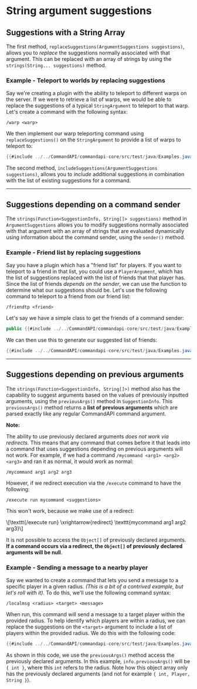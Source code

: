 # String argument suggestions

## Suggestions with a String Array

The first method, `replaceSuggestions(ArgumentSuggestions suggestions)`, allows you to *replace* the suggestions normally associated with that argument. This can be replaced with an array of strings by using the `strings(String... suggestions)` method.

<div class="example">

### Example - Teleport to worlds by replacing suggestions

Say we're creating a plugin with the ability to teleport to different warps on the server. If we were to retrieve a list of warps, we would be able to replace the suggestions of a typical `StringArgument` to teleport to that warp. Let's create a command with the following syntax:

```mccmd
/warp <warp>
```

We then implement our warp teleporting command using `replaceSuggestions()` on the `StringArgument` to provide a list of warps to teleport to:

```java
{{#include ../../CommandAPI/commandapi-core/src/test/java/Examples.java:ArgumentSuggestions1}}
```

</div>

The second method, `includeSuggestions(ArgumentSuggestions suggestions)`, allows you to _include_ additional suggestions in combination with the list of existing suggestions for a command.

-----

## Suggestions depending on a command sender

The `strings(Function<SuggestionInfo, String[]> suggestions)` method in `ArgumentSuggestions` allows you to modify suggestions normally associated with that argument with an array of strings that are evaluated dynamically using information about the command sender, using the `sender()` method.

<div class="example">


### Example - Friend list by replacing suggestions

Say you have a plugin which has a "friend list" for players. If you want to teleport to a friend in that list, you could use a `PlayerArgument`, which has the list of suggestions replaced with the list of friends that that player has. Since the list of friends *depends on the sender*, we can use the function to determine what our suggestions should be. Let's use the following command to teleport to a friend from our friend list:

```mccmd
/friendtp <friend>
```

Let's say we have a simple class to get the friends of a command sender:

```java
public {{#include ../../CommandAPI/commandapi-core/src/test/java/Examples.java:ArgumentSuggestions2_1}}
```

We can then use this to generate our suggested list of friends:

```java
{{#include ../../CommandAPI/commandapi-core/src/test/java/Examples.java:ArgumentSuggestions2_2}}
```

</div>

-----

## Suggestions depending on previous arguments

The `strings(Function<SuggestionInfo, String[]>)` method also has the capability to suggest arguments based on the values of previously inputted arguments, using the `previousArgs()` method in `SuggestionInfo`. This `previousArgs()` method returns a **list of previous arguments** which are parsed exactly like any regular CommandAPI command argument.

<div class="warning">

**Note:**

The ability to use previously declared arguments _does not work via redirects_. This means that any command that comes before it that leads into a command that uses suggestions depending on previous arguments will not work. For example, if we had a command `/mycommand <arg1> <arg2> <arg3>` and ran it as normal, it would work as normal:

```mccmd
/mycommand arg1 arg2 arg3
```

However, if we redirect execution via the `/execute` command to have the following:

```mccmd
/execute run mycommand <suggestions>
```

This won't work, because we make use of a redirect:

\\[\texttt{/execute run} \xrightarrow{redirect} \texttt{mycommand arg1 arg2 arg3}\\]

It is not possible to access the `Object[]` of previously declared arguments. **If a command occurs via a redirect, the `Object[]` of previously declared arguments will be null**.

</div>




<div class="example">

### Example - Sending a message to a nearby player

Say we wanted to create a command that lets you send a message to a specific player in a given radius. _(This is a bit of a contrived example, but let's roll with it)_. To do this, we'll use the following command syntax:

```mccmd
/localmsg <radius> <target> <message>
```

When run, this command will send a message to a target player within the provided radius. To help identify which players are within a radius, we can replace the suggestions on the `<target>` argument to include a list of players within the provided radius. We do this with the following code:

```java
{{#include ../../CommandAPI/commandapi-core/src/test/java/Examples.java:ArgumentSuggestionsPrevious}}
```

As shown in this code, we use the `previousArgs()` method access the previously declared arguments. In this example, `info.previousArgs()` will be `{ int }`, where this `int` refers to the radius. Note how this object array only has the previously declared arguments (and not for example `{ int, Player, String }`).

</div>

